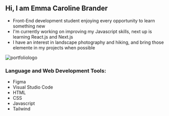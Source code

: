 ## Hi, I am Emma Caroline Brander

- Front-End development student enjoying every opportunity to learn something new
- I'm currently working on improving my Javascript skills, next up is learning React.js and Next.js
- I have an interest in landscape photography and hiking, and bring those elemente in my projects when possible

![portfoliologo](https://github.com/EmmaCaroline/EmmaCaroline/assets/142815353/94df31d9-38c6-4cf8-bd0d-3b69ea0c0053)


### Language and Web Development Tools:
- Figma
- Visual Studio Code
- HTML
- CSS
- Javascript
- Tailwind

